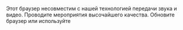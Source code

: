 Этот браузер несовместим с нашей технологией передачи звука и видео. Проводите мероприятия высочайшего качества. Обновите браузер или используйте